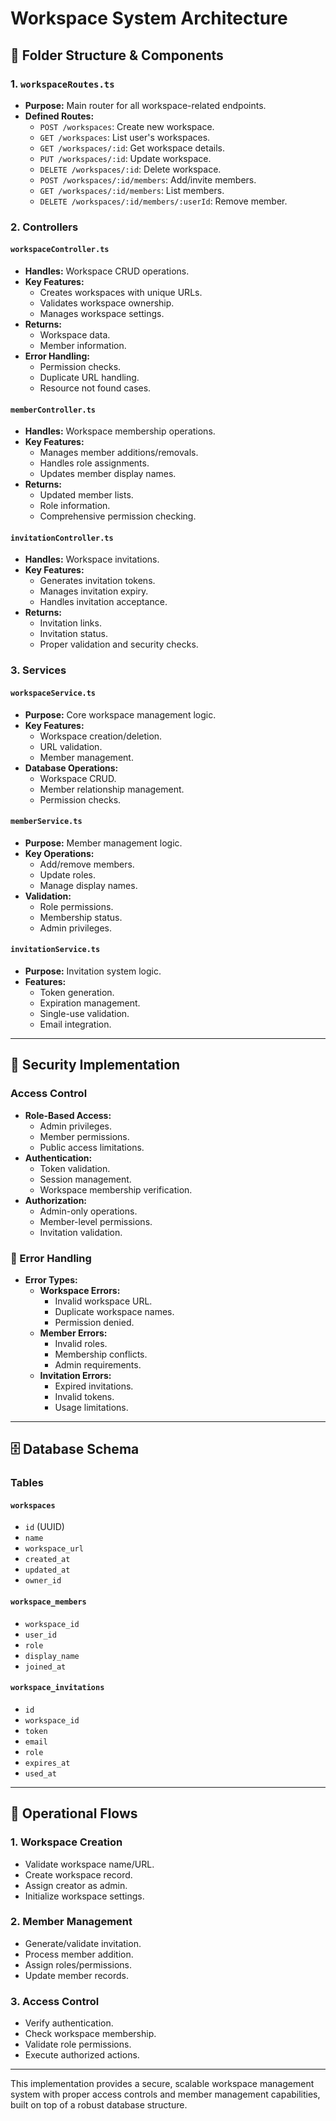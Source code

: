 # Workspace System Architecture

## 📁 Folder Structure & Components

### 1. `workspaceRoutes.ts`
- **Purpose:** Main router for all workspace-related endpoints.
- **Defined Routes:**
  - `POST /workspaces`: Create new workspace.
  - `GET /workspaces`: List user's workspaces.
  - `GET /workspaces/:id`: Get workspace details.
  - `PUT /workspaces/:id`: Update workspace.
  - `DELETE /workspaces/:id`: Delete workspace.
  - `POST /workspaces/:id/members`: Add/invite members.
  - `GET /workspaces/:id/members`: List members.
  - `DELETE /workspaces/:id/members/:userId`: Remove member.

### 2. Controllers

#### `workspaceController.ts`
- **Handles:** Workspace CRUD operations.
- **Key Features:**
  - Creates workspaces with unique URLs.
  - Validates workspace ownership.
  - Manages workspace settings.
- **Returns:**
  - Workspace data.
  - Member information.
- **Error Handling:**
  - Permission checks.
  - Duplicate URL handling.
  - Resource not found cases.

#### `memberController.ts`
- **Handles:** Workspace membership operations.
- **Key Features:**
  - Manages member additions/removals.
  - Handles role assignments.
  - Updates member display names.
- **Returns:**
  - Updated member lists.
  - Role information.
  - Comprehensive permission checking.

#### `invitationController.ts`
- **Handles:** Workspace invitations.
- **Key Features:**
  - Generates invitation tokens.
  - Manages invitation expiry.
  - Handles invitation acceptance.
- **Returns:**
  - Invitation links.
  - Invitation status.
  - Proper validation and security checks.

### 3. Services

#### `workspaceService.ts`
- **Purpose:** Core workspace management logic.
- **Key Features:**
  - Workspace creation/deletion.
  - URL validation.
  - Member management.
- **Database Operations:**
  - Workspace CRUD.
  - Member relationship management.
  - Permission checks.

#### `memberService.ts`
- **Purpose:** Member management logic.
- **Key Operations:**
  - Add/remove members.
  - Update roles.
  - Manage display names.
- **Validation:**
  - Role permissions.
  - Membership status.
  - Admin privileges.

#### `invitationService.ts`
- **Purpose:** Invitation system logic.
- **Features:**
  - Token generation.
  - Expiration management.
  - Single-use validation.
  - Email integration.

---

## 🔐 Security Implementation

### Access Control
- **Role-Based Access:**
  - Admin privileges.
  - Member permissions.
  - Public access limitations.
- **Authentication:**
  - Token validation.
  - Session management.
  - Workspace membership verification.
- **Authorization:**
  - Admin-only operations.
  - Member-level permissions.
  - Invitation validation.

### 📝 Error Handling
- **Error Types:**
  - **Workspace Errors:**
    - Invalid workspace URL.
    - Duplicate workspace names.
    - Permission denied.
  - **Member Errors:**
    - Invalid roles.
    - Membership conflicts.
    - Admin requirements.
  - **Invitation Errors:**
    - Expired invitations.
    - Invalid tokens.
    - Usage limitations.

---

## 🗄️ Database Schema

### Tables
#### `workspaces`
- `id` (UUID)
- `name`
- `workspace_url`
- `created_at`
- `updated_at`
- `owner_id`

#### `workspace_members`
- `workspace_id`
- `user_id`
- `role`
- `display_name`
- `joined_at`

#### `workspace_invitations`
- `id`
- `workspace_id`
- `token`
- `email`
- `role`
- `expires_at`
- `used_at`

---

## 🔄 Operational Flows

### 1. Workspace Creation
- Validate workspace name/URL.
- Create workspace record.
- Assign creator as admin.
- Initialize workspace settings.

### 2. Member Management
- Generate/validate invitation.
- Process member addition.
- Assign roles/permissions.
- Update member records.

### 3. Access Control
- Verify authentication.
- Check workspace membership.
- Validate role permissions.
- Execute authorized actions.

---

This implementation provides a secure, scalable workspace management system with proper access controls and member management capabilities, built on top of a robust database structure.

